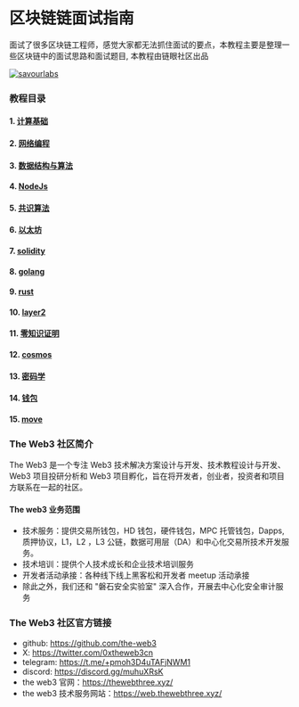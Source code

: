 # 区块链链面试指南


面试了很多区块链工程师，感觉大家都无法抓住面试的要点，本教程主要是整理一些区块链中的面试思路和面试题目, 本教程由链眼社区出品


[![savourlabs](images/pic_chang.png)](https://github.com/savour-labs)


### 教程目录

#### 1. [计算基础](https://github.com/0xchaineye/chaineye-blockchain-interview/blob/main/01-computer-basics/readme.md)
#### 2. [网络编程]()
#### 3. [数据结构与算法]()
#### 4. [NodeJs]()
#### 5. [共识算法]()
#### 6. [以太坊](https://github.com/0xchaineye/chaineye-blockchain-interview/blob/main/05-ethereum/readme.md)
#### 7. [solidity](https://github.com/0xchaineye/chaineye-blockchain-interview/blob/main/06-solidity/readme.md)
#### 8. [golang](https://github.com/0xchaineye/chaineye-blockchain-interview/tree/main/07-golang#readme)
#### 9. [rust]()
#### 10. [layer2]()
#### 11. [零知识证明]()
#### 12. [cosmos]()
#### 13. [密码学]()
#### 14. [钱包]()
#### 15. [move]()

### The Web3 社区简介
The Web3 是一个专注 Web3 技术解决方案设计与开发、技术教程设计与开发、Web3 项目投研分析和 Web3 项目孵化，旨在将开发者，创业者，投资者和项目方联系在一起的社区。

#### The web3 业务范围

- 技术服务：提供交易所钱包，HD 钱包，硬件钱包，MPC 托管钱包，Dapps,  质押协议，L1，L2 ，L3 公链，数据可用层（DA）和中心化交易所技术开发服务。
- 技术培训：提供个人技术成长和企业技术培训服务
- 开发者活动承接：各种线下线上黑客松和开发者 meetup 活动承接
- 除此之外，我们还和 "磐石安全实验室" 深入合作，开展去中心化安全审计服务
  
### The Web3 社区官方链接
- github: https://github.com/the-web3
- X: https://twitter.com/0xtheweb3cn
- telegram: https://t.me/+pmoh3D4uTAFjNWM1
- discord:  https://discord.gg/muhuXRsK
- the web3 官网：https://thewebthree.xyz/
- the web3 技术服务网站：https://web.thewebthree.xyz/


